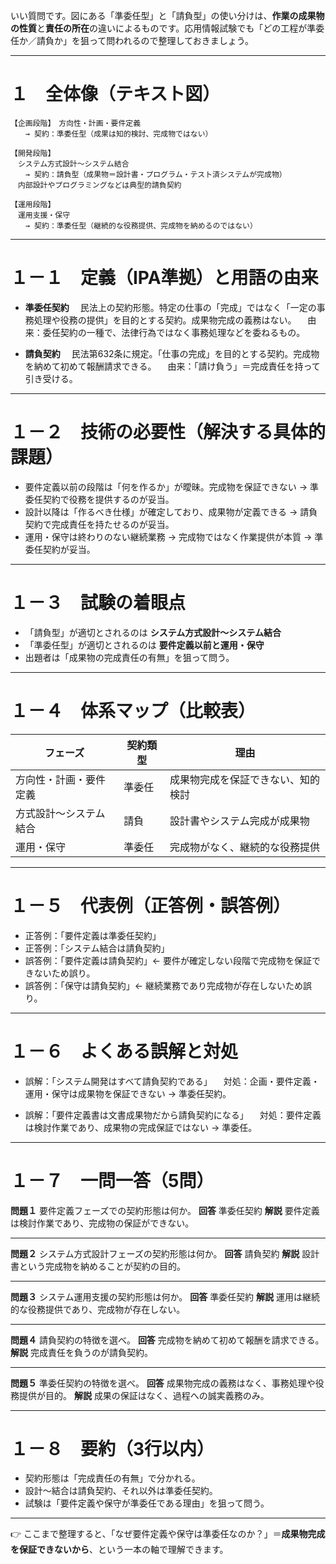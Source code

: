 いい質問です。図にある「準委任型」と「請負型」の使い分けは、**作業の成果物の性質**と**責任の所在**の違いによるものです。応用情報試験でも「どの工程が準委任か／請負か」を狙って問われるので整理しておきましょう。

---

# １　全体像（テキスト図）

```
【企画段階】　方向性・計画・要件定義
　　→ 契約：準委任型（成果は知的検討、完成物ではない）

【開発段階】
　システム方式設計～システム結合
　　→ 契約：請負型（成果物＝設計書・プログラム・テスト済システムが完成物）
　内部設計やプログラミングなどは典型的請負契約

【運用段階】
　運用支援・保守
　　→ 契約：準委任型（継続的な役務提供、完成物を納めるのではない）
```

---

# １－１　定義（IPA準拠）と用語の由来

* **準委任契約**
  　民法上の契約形態。特定の仕事の「完成」ではなく「一定の事務処理や役務の提供」を目的とする契約。成果物完成の義務はない。
  　由来：委任契約の一種で、法律行為ではなく事務処理などを委ねるもの。

* **請負契約**
  　民法第632条に規定。「仕事の完成」を目的とする契約。完成物を納めて初めて報酬請求できる。
  　由来：「請け負う」＝完成責任を持って引き受ける。

---

# １－２　技術の必要性（解決する具体的課題）

* 要件定義以前の段階は「何を作るか」が曖昧。完成物を保証できない → 準委任契約で役務を提供するのが妥当。
* 設計以降は「作るべき仕様」が確定しており、成果物が定義できる → 請負契約で完成責任を持たせるのが妥当。
* 運用・保守は終わりのない継続業務 → 完成物ではなく作業提供が本質 → 準委任契約が妥当。

---

# １－３　試験の着眼点

* 「請負型」が適切とされるのは **システム方式設計～システム結合**
* 「準委任型」が適切とされるのは **要件定義以前と運用・保守**
* 出題者は「成果物の完成責任の有無」を狙って問う。

---

# １－４　体系マップ（比較表）

| フェーズ        | 契約類型 | 理由                |
| ----------- | ---- | ----------------- |
| 方向性・計画・要件定義 | 準委任  | 成果物完成を保証できない、知的検討 |
| 方式設計～システム結合 | 請負   | 設計書やシステム完成が成果物    |
| 運用・保守       | 準委任  | 完成物がなく、継続的な役務提供   |

---

# １－５　代表例（正答例・誤答例）

* 正答例：「要件定義は準委任契約」
* 正答例：「システム結合は請負契約」
* 誤答例：「要件定義は請負契約」← 要件が確定しない段階で完成物を保証できないため誤り。
* 誤答例：「保守は請負契約」← 継続業務であり完成物が存在しないため誤り。

---

# １－６　よくある誤解と対処

* 誤解：「システム開発はすべて請負契約である」
  　対処：企画・要件定義・運用・保守は成果物を保証できない → 準委任契約。

* 誤解：「要件定義書は文書成果物だから請負契約になる」
  　対処：要件定義は検討作業であり、成果物の完成保証ではない → 準委任。

---

# １－７　一問一答（5問）

**問題１**
要件定義フェーズでの契約形態は何か。
**回答** 準委任契約
**解説** 要件定義は検討作業であり、完成物の保証ができない。

---

**問題２**
システム方式設計フェーズの契約形態は何か。
**回答** 請負契約
**解説** 設計書という完成物を納めることが契約の目的。

---

**問題３**
システム運用支援の契約形態は何か。
**回答** 準委任契約
**解説** 運用は継続的な役務提供であり、完成物が存在しない。

---

**問題４**
請負契約の特徴を選べ。
**回答** 完成物を納めて初めて報酬を請求できる。
**解説** 完成責任を負うのが請負契約。

---

**問題５**
準委任契約の特徴を選べ。
**回答** 成果物完成の義務はなく、事務処理や役務提供が目的。
**解説** 成果の保証はなく、過程への誠実義務のみ。

---

# １－８　要約（3行以内）

* 契約形態は「完成責任の有無」で分かれる。
* 設計～結合は請負契約、それ以外は準委任契約。
* 試験は「要件定義や保守が準委任である理由」を狙って問う。

---

👉 ここまで整理すると、「なぜ要件定義や保守は準委任なのか？」＝**成果物完成を保証できないから**、という一本の軸で理解できます。

